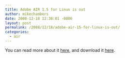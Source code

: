 ```yaml
---
title: Adobe AIR 1.5 for Linux is out
author: mikechambers
date: 2008-12-18 12:38:01 -0800
layout: post
permalink: /2008/12/18/adobe-air-15-for-linux-is-out/
categories:
  - air
---
```



You can read more about it [here][1], and download it [here][2].

 [1]: http://blogs.adobe.com/air/2008/12/adobe_air_15_now_available_for.html
 [2]: http://get.adobe.com/air/otherversions/
